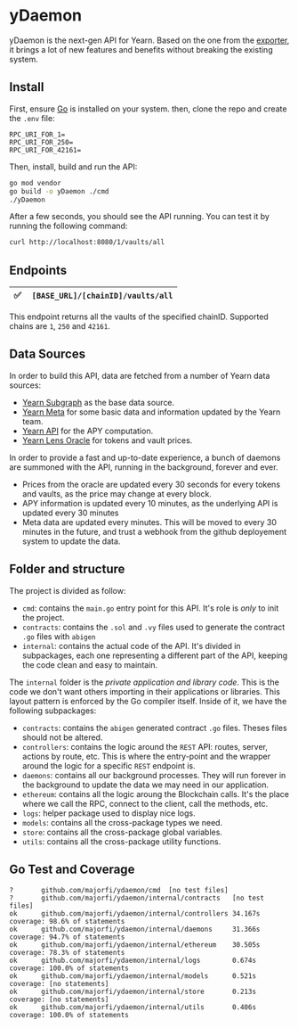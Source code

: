 # yDaemon
yDaemon is the next-gen API for Yearn. Based on the one from the [exporter](https://github.com/yearn/yearn-exporter), it brings a lot of new features and benefits without breaking the existing system.

## Install
First, ensure [Go](https://go.dev/) is installed on your system. then, clone the repo and create the `.env` file:
```
RPC_URI_FOR_1=
RPC_URI_FOR_250=
RPC_URI_FOR_42161=
```

Then, install, build and run the API:
```bash
go mod vendor
go build -o yDaemon ./cmd
./yDaemon
```

After a few seconds, you should see the API running. You can test it by running the following command:
```bash
curl http://localhost:8080/1/vaults/all
```

## Endpoints
| ✅   `[BASE_URL]/[chainID]/vaults/all`   |
|:------------------------------------------|
This endpoint returns all the vaults of the specified chainID. Supported chains are `1`, `250` and `42161`.


## Data Sources
In order to build this API, data are fetched from a number of Yearn data sources:
- [Yearn Subgraph](https://thegraph.com/explorer/subgraph?id=5xMSe3wTNLgFQqsAc5SCVVwT4MiRb5AogJCuSN9PjzXF) as the base data source.
- [Yearn Meta](https://github.com/yearn/yearn-meta) for some basic data and information updated by the Yearn team.
- [Yearn API](https://api.yearn.finance/) for the APY computation.
- [Yearn Lens Oracle](https://etherscan.io/address/0xca11bde05977b3631167028862be2a173976ca11) for tokens and vault prices.

In order to provide a fast and up-to-date experience, a bunch of daemons are summoned with the API, running in the background, forever and ever.
- Prices from the oracle are updated every 30 seconds for every tokens and vaults, as the price may change at every block.
- APY information is updated every 10 minutes, as the underlying API is updated every 30 minutes
- Meta data are updated every minutes. This will be moved to every 30 minutes in the future, and trust a webhook from the github deployement system to update the data.

## Folder and structure
The project is divided as follow:
- `cmd`: contains the `main.go` entry point for this API. It's role is _only_ to init the project.
- `contracts`: contains the `.sol` and `.vy` files used to generate the contract `.go` files with `abigen`
- `internal`: contains the actual code of the API. It's divided in subpackages, each one representing a different part of the API, keeping the code clean and easy to maintain.

The `internal` folder is the _private application and library code_. This is the code we don't want others importing in their applications or libraries. This layout pattern is enforced by the Go compiler itself. Inside of it, we have the following subpackages:
- `contracts`: contains the `abigen` generated contract `.go` files. Theses files should not be altered.
- `controllers`: contains the logic around the `REST` API: routes, server, actions by route, etc. This is where the entry-point and the wrapper around the logic for a specific `REST` endpoint is.
- `daemons`: contains all our background processes. They will run forever in the background to update the data we may need in our application.
- `ethereum`: contains all the logic aroung the Blockchain calls. It's the place where we call the RPC, connect to the client, call the methods, etc.
- `logs`: helper package used to display nice logs.
- `models`: contains all the cross-package types we need.
- `store`: contains all the cross-package global variables.
- `utils`: contains all the cross-package utility functions.


## Go Test and Coverage
```
?       github.com/majorfi/ydaemon/cmd  [no test files]
?       github.com/majorfi/ydaemon/internal/contracts   [no test files]
ok      github.com/majorfi/ydaemon/internal/controllers 34.167s coverage: 98.6% of statements
ok      github.com/majorfi/ydaemon/internal/daemons     31.366s coverage: 94.7% of statements
ok      github.com/majorfi/ydaemon/internal/ethereum    30.505s coverage: 78.3% of statements
ok      github.com/majorfi/ydaemon/internal/logs        0.674s  coverage: 100.0% of statements
ok      github.com/majorfi/ydaemon/internal/models      0.521s  coverage: [no statements]
ok      github.com/majorfi/ydaemon/internal/store       0.213s  coverage: [no statements]
ok      github.com/majorfi/ydaemon/internal/utils       0.406s  coverage: 100.0% of statements
```
